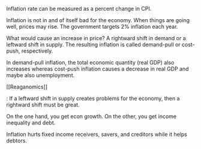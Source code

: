 Inflation rate can be measured as a percent change in CPI.

Inflation is not in and of itself bad for the economy. When things are going well, prices may rise. The government targets 2% inflation each year.


What would cause an increase in price? A rightward shift in demand or a leftward shift in supply. The resulting inflation is called demand-pull or cost-push, respectively. 

In demand-pull inflation, the total economic quantity (real GDP) also increases whereas cost-push inflation causes a decrease in real GDP and maybe also unemployment. 

[[Reaganomics]]

: If a leftward shift in supply creates problems for the economy, then a rightward shift must be great.

On the one hand, you get econ growth. On the other, you get income inequality and debt.

Inflation hurts fixed income receivers, savers, and creditors while it helps debtors.